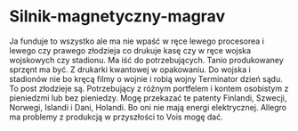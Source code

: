 # Silnik-magnetyczny-magrav
Ja funduje to wszystko ale ma nie wpaść w ręce lewego procesorea i lewego czy prawego złodzieja co drukuje kasę czy w ręce wojska wojskowych czy stadionu. Ma iść do potrzebujących. Tanio produkowaney sprzęnt ma być. Z drukarki kwantowej w opakowaniu. Do wojska i stadionów nie bo kręcą filmy o wojnie i robią wojny Terminator dzień sądu. To post złodzieje są. 
Potrzebujący z różnym portfelem i kontem osobistym z pieniedzmi lub bez pieniedzy. 
Mogę przekazać te patenty Finlandi, Szwecji, Norwegi, Islandi i Dani, Holandi. Bo oni nie mają energi elektrycznej. Allegro ma problemy z produkcją w przyszłości to Vois mogę dać. 
